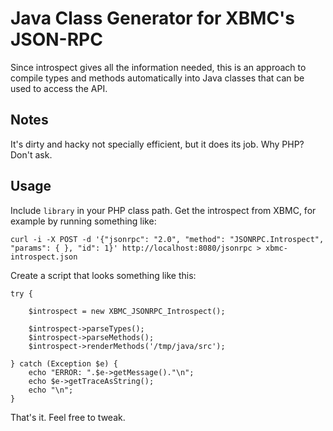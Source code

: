 Java Class Generator for XBMC's JSON-RPC
========================================

Since introspect gives all the information needed, this is an approach to
compile types and methods automatically into Java classes that can be used to
access the API.

Notes
-----

It's dirty and hacky not specially efficient, but it does its job. Why PHP?
Don't ask.

Usage
-----

Include `library` in your PHP class path. Get the introspect from XBMC, for
example by running something like:

	curl -i -X POST -d '{"jsonrpc": "2.0", "method": "JSONRPC.Introspect", "params": { }, "id": 1}' http://localhost:8080/jsonrpc > xbmc-introspect.json

Create a script that looks something like this:

	try {

		$introspect = new XBMC_JSONRPC_Introspect();
		
		$introspect->parseTypes();
		$introspect->parseMethods();
		$introspect->renderMethods('/tmp/java/src');
		
	} catch (Exception $e) {
		echo "ERROR: ".$e->getMessage()."\n";
		echo $e->getTraceAsString();
		echo "\n";
	}

That's it. Feel free to tweak.

